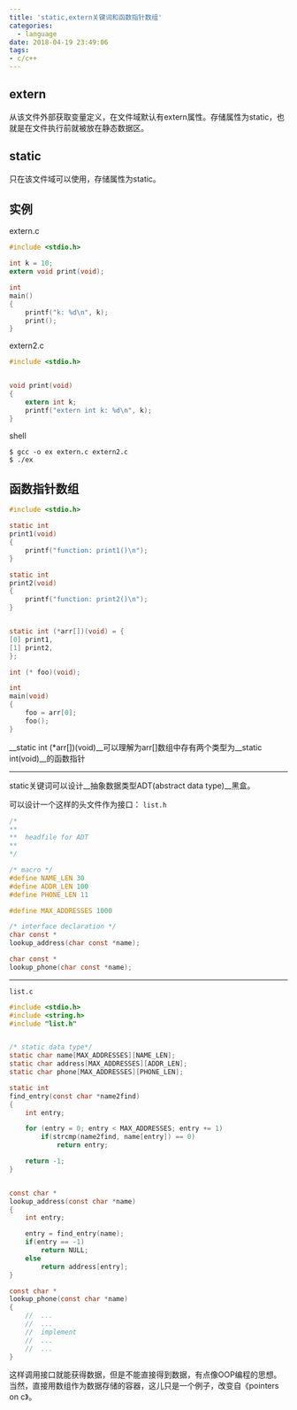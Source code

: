 ```yaml
---
title: 'static,extern关键词和函数指针数组'
categories:
  - language
date: 2018-04-19 23:49:06
tags:
- c/c++
---
```



## extern

从该文件外部获取变量定义，在文件域默认有extern属性。存储属性为static，也就是在文件执行前就被放在静态数据区。

## static

只在该文件域可以使用，存储属性为static。

## 实例

extern.c
``` C
#include <stdio.h>

int k = 10;
extern void print(void);

int
main()
{
    printf("k: %d\n", k);
    print();
}
```

extern2.c
``` C
#include <stdio.h>


void print(void)
{
    extern int k;
    printf("extern int k: %d\n", k);
}
```
shell

    $ gcc -o ex extern.c extern2.c
    $ ./ex


## 函数指针数组

``` C
#include <stdio.h>

static int
print1(void)
{
    printf("function: print1()\n");
}

static int
print2(void)
{
    printf("function: print2()\n");
}


static int (*arr[])(void) = {
[0] print1,
[1] print2,
};

int (* foo)(void);

int
main(void)
{
    foo = arr[0];
    foo();
}
```

__static int (*arr[])(void)__可以理解为arr[]数组中存有两个类型为__static int(void)__的函数指针


---

static关键词可以设计__抽象数据类型ADT(abstract data type)__黑盒。

可以设计一个这样的头文件作为接口：
`list.h`

``` C
/*
**
**  headfile for ADT
**
*/

/* macro */
#define NAME_LEN 30
#define ADDR_LEN 100
#define PHONE_LEN 11

#define MAX_ADDRESSES 1000

/* interface declaration */
char const *
lookup_address(char const *name);

char const *
lookup_phone(char const *name);

```

---
`list.c`
``` C
#include <stdio.h>
#include <string.h>
#include "list.h"


/* static data type*/
static char name[MAX_ADDRESSES][NAME_LEN];
static char address[MAX_ADDRESSES][ADDR_LEN];
static char phone[MAX_ADDRESSES][PHONE_LEN];

static int
find_entry(const char *name2find)
{
    int entry;

    for (entry = 0; entry < MAX_ADDRESSES; entry += 1)
        if(strcmp(name2find, name[entry]) == 0)
            return entry;

    return -1;
}


const char *
lookup_address(const char *name)
{
    int entry;

    entry = find_entry(name);
    if(entry == -1)
        return NULL;
    else
        return address[entry];
}

const char *
lookup_phone(const char *name)
{
    //  ...
    //  ...
    //  implement
    //  ...
    //  ...
}
```

这样调用接口就能获得数据，但是不能直接得到数据，有点像OOP编程的思想。当然，直接用数组作为数据存储的容器，这儿只是一个例子，改变自《pointers on c》。